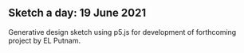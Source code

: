## Sketch a day: 19 June 2021

Generative design sketch using p5.js for development of forthcoming project by EL Putnam.